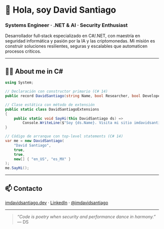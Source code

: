 # 👋 Hola, soy **David Santiago**

### Systems Engineer · .NET & AI · Security Enthusiast

Desarrollador full‑stack especializado en C#/.NET, con maestría en seguridad informática y pasión por la IA y las criptomonedas. Mi misión es construir soluciones resilientes, seguras y escalables que automaticen procesos críticos.

---

## 🧑‍💻 About me in C\#

```csharp
using System;

// Declaración con constructor primario (C# 14)
public record DavidSantiago(string Name, bool Researcher, bool Developer, string[] Languages);

// Clase estática con método de extensión
public static class DavidSantiagoExtensions
{
    public static void SayHi(this DavidSantiago ds) =>
        Console.WriteLine($"Soy {ds.Name}. Visita mi sitio imdavidsantiago.dev");
}

// Código de arranque con top‑level statements (C# 14)
var me = new DavidSantiago(
    "David Santiago",
    true,
    true,
    new[] { "en_US", "es_MX" }
);
me.SayHi();
```

---

## 📫 Contacto

[imdavidsantiago.dev](https://imdavidsantiago.dev) · [LinkedIn](https://www.linkedin.com/in/imdavidsantiago) · [@imdavidsantiago](https://twitter.com/imdavidsantiago)

---

> *“Code is poetry when security and performance dance in harmony.”* — DS
